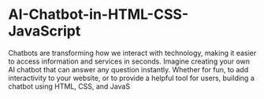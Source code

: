 # AI-Chatbot-in-HTML-CSS-JavaScript
Chatbots are transforming how we interact with technology, making it easier to access information and services in seconds. Imagine creating your own AI chatbot that can answer any question instantly. Whether for fun, to add interactivity to your website, or to provide a helpful tool for users, building a chatbot using HTML, CSS, and JavaS
